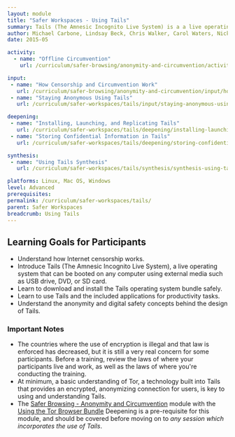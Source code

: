 ```yaml
---
layout: module
title: "Safer Workspaces - Using Tails"
summary: Tails (The Amnesic Incognito Live System) is a a live operating system, or an operating system which can be run directly from an external media storage device such as a USB stick or SD card. In addition to being portable, Tails leaves no trace of itself once disconnected from a machine, and routes all internet traffic through the Tor network.
author: Michael Carbone, Lindsay Beck, Chris Walker, Carol Waters, Nick Sera-Leyva
date: 2015-05

activity:
  - name: "Offline Circumvention"
    url: /curriculum/safer-browsing/anonymity-and-circumvention/activity-discussion/offline-circumvention/

input:
 - name: "How Censorship and Circumvention Work"
   url: /curriculum/safer-browsing/anonymity-and-circumvention/input/how-censorship-and-circumvention-work/
 - name: "Staying Anonymous Using Tails"
   url: /curriculum/safer-workspaces/tails/input/staying-anonymous-using-tails/

deepening:
 - name: "Installing, Launching, and Replicating Tails"
   url: /curriculum/safer-workspaces/tails/deepening/installing-launching-replicating-tails/
 - name: "Storing Confidential Information in Tails"
   url: /curriculum/safer-workspaces/tails/deepening/storing-confidential-information-tails/

synthesis:
 - name: "Using Tails Synthesis"
   url: /curriculum/safer-workspaces/tails/synthesis/synthesis-using-tails/

platforms: Linux, Mac OS, Windows
level: Advanced
prerequisites: 
permalink: /curriculum/safer-workspaces/tails/
parent: Safer Workspaces
breadcrumb: Using Tails
---
```

## Learning Goals for Participants
- Understand how Internet censorship works.
- Introduce Tails (The Amnesic Incognito Live System), a live operating system that can be booted on any computer using external media such as USB drive, DVD, or SD card.
- Learn to download and install the Tails operating system bundle safely.
- Learn to use Tails and the included applications for productivity tasks.
- Understand the anonymity and digital safety concepts behind the design of Tails.

### Important Notes
- The countries where the use of encryption is illegal and that law is enforced has decreased, but it is still a very real concern for some participants. Before a training, review the laws of where your participants live and work, as well as the laws of where you're conducting the training.
- At minimum, a basic understanding of Tor, a technology built into Tails that provides an encrypted, anonymizing connection for users, is key to using and understanding Tails. 
- The [Safer Browsing - Anonymity and Circumvention](level-up/curriculum/safer-browsing/anonymity-and-circumvention/) module with the [Using the Tor Browser Bundle](/curriculum/safer-browsing/anonymity-and-circumvention/deepening/using-tor/) Deepening is a pre-requisite for this module, and should be covered before moving on to *any session which incorporates the use of Tails*.
